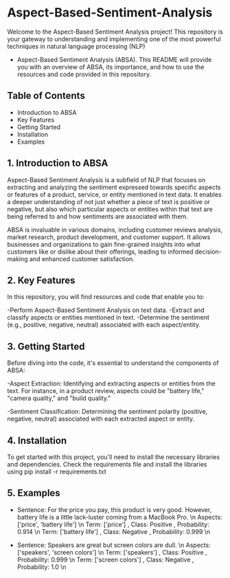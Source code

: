 # Aspect-Based-Sentiment-Analysis

Welcome to the Aspect-Based Sentiment Analysis project! This repository is your gateway to understanding and implementing one of the most powerful techniques in natural language processing (NLP)
- Aspect-Based Sentiment Analysis (ABSA). This README will provide you with an overview of ABSA, its importance, and how to use the resources and code provided in this repository.

## Table of Contents
- Introduction to ABSA
- Key Features
- Getting Started
- Installation
- Examples


## 1. Introduction to ABSA
Aspect-Based Sentiment Analysis is a subfield of NLP that focuses on extracting and analyzing the sentiment expressed towards specific aspects or features of a product, service,
or entity mentioned in text data. It enables a deeper understanding of not just whether a piece of text is positive or negative, but also which particular aspects or entities within that text are being referred to and how sentiments are associated with them.

ABSA is invaluable in various domains, including customer reviews analysis, market research, product development, and customer support. It allows businesses and organizations to gain 
fine-grained insights into what customers like or dislike about their offerings, leading to informed decision-making and enhanced customer satisfaction.

## 2. Key Features
In this repository, you will find resources and code that enable you to:

-Perform Aspect-Based Sentiment Analysis on text data.
-Extract and classify aspects or entities mentioned in text.
-Determine the sentiment (e.g., positive, negative, neutral) associated with each aspect/entity.

## 3. Getting Started
Before diving into the code, it's essential to understand the components of ABSA:

-Aspect Extraction: Identifying and extracting aspects or entities from the text. For instance, in a product review, aspects could be "battery life," "camera quality," and "build quality."

-Sentiment Classification: Determining the sentiment polarity (positive, negative, neutral) associated with each extracted aspect or entity.

## 4. Installation
To get started with this project, you'll need to install the necessary libraries and dependencies. Check the requirements file and install the libraries using pip install -r requirements.txt

## 5. Examples
- Sentence: For the price you pay, this product is very good. However, battery life is a little lack-luster coming from a MacBook Pro. \n
Aspects: ['price', 'battery life'] \n
Term: ['price'] , Class: Positive , Probability: 0.914 \n
Term: ['battery life'] , Class: Negative , Probability: 0.999 \n

- Sentence: Speakers are great but screen colors are dull. \n
Aspects: ['speakers', 'screen colors'] \n
Term: ['speakers'] , Class: Positive , Probability: 0.999 \n
Term: ['screen colors'] , Class: Negative , Probability: 1.0 \n
